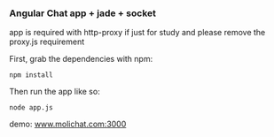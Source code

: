 ### Angular Chat app + jade + socket

app is required with http-proxy if just for study and please remove the proxy.js requirement

First, grab the dependencies with npm:

    npm install

Then run the app like so:

    node app.js
    
demo: www.molichat.com:3000
